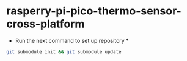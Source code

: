 # rasperry-pi-pico-thermo-sensor-cross-platform

* Run the next command to set up repository * 
```bash
git submodule init && git submodule update
```